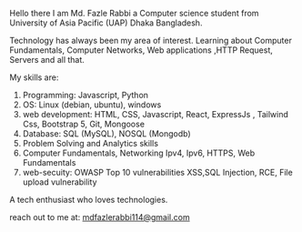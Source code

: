 Hello there I am Md. Fazle Rabbi a Computer science student from University of Asia Pacific (UAP) Dhaka Bangladesh. 

Technology has always been my area of interest. Learning about Computer Fundamentals, Computer Networks, Web applications ,HTTP Request, Servers and all that.

My skills are:

1. Programming: Javascript, Python
2. OS: Linux (debian, ubuntu), windows
3. web development: HTML, CSS, Javascript, React, ExpressJs , Tailwind Css, Bootstrap 5, Git, Mongoose
4. Database: SQL (MySQL), NOSQL (Mongodb)
5. Problem Solving and Analytics skills
6. Computer Fundamentals, Networking Ipv4, Ipv6, HTTPS, Web Fundamentals
7. web-secuity: OWASP Top 10 vulnerabilities XSS,SQL Injection, RCE, File upload vulnerability

A tech enthusiast who loves technologies. 

reach out to me at: mdfazlerabbi114@gmail.com

<!---
TheRABU/TheRABU is a ✨ special ✨ repository because its `README.md` (this file) appears on your GitHub profile.
You can click the Preview link to take a look at your changes.
--->

